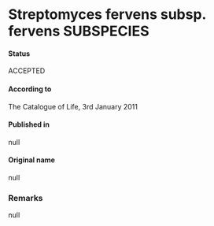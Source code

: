 # Streptomyces fervens subsp. fervens SUBSPECIES

#### Status
ACCEPTED

#### According to
The Catalogue of Life, 3rd January 2011

#### Published in
null

#### Original name
null

### Remarks
null